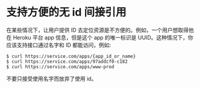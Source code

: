 # 支持方便的无 id 间接引用

在某些情况下，让用户提供 ID 去定位资源是不方便的。例如，一个用户想取得他在 Heroku 平台 app 信息，但是这个 app 的唯一标识是 UUID。这种情况下，你应该支持接口通过名字和 ID 都能访问，例如:

```
$ curl https://service.com/apps/{app_id_or_name}
$ curl https://service.com/apps/97addcf0-c182
$ curl https://service.com/apps/www-prod
```

不要只接受使用名字而放弃了使用 id。